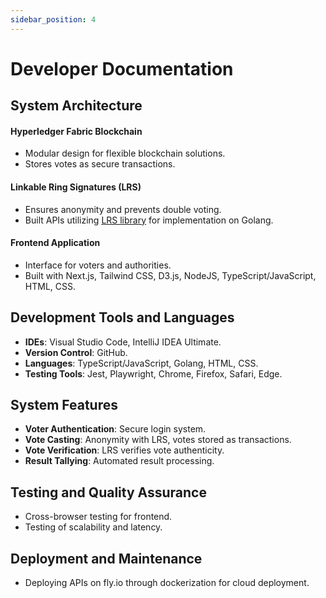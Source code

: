 ```yaml
---
sidebar_position: 4
---
```


# Developer Documentation

## System Architecture

#### Hyperledger Fabric Blockchain

- Modular design for flexible blockchain solutions.
- Stores votes as secure transactions.

#### Linkable Ring Signatures (LRS)

- Ensures anonymity and prevents double voting.
- Built APIs utilizing [LRS library](https://github.com/zbohm/lirisi) for implementation on Golang.

#### Frontend Application

- Interface for voters and authorities.
- Built with Next.js, Tailwind CSS, D3.js, NodeJS, TypeScript/JavaScript, HTML, CSS.

## Development Tools and Languages

- **IDEs**: Visual Studio Code, IntelliJ IDEA Ultimate.
- **Version Control**: GitHub.
- **Languages**: TypeScript/JavaScript, Golang, HTML, CSS.
- **Testing Tools**: Jest, Playwright,  Chrome, Firefox, Safari, Edge.

## System Features

- **Voter Authentication**: Secure login system.
- **Vote Casting**: Anonymity with LRS, votes stored as transactions.
- **Vote Verification**: LRS verifies vote authenticity.
- **Result Tallying**: Automated result processing.

## Testing and Quality Assurance

- Cross-browser testing for frontend.
- Testing of scalability and latency.

## Deployment and Maintenance

- Deploying APIs on fly.io through dockerization for cloud deployment.
